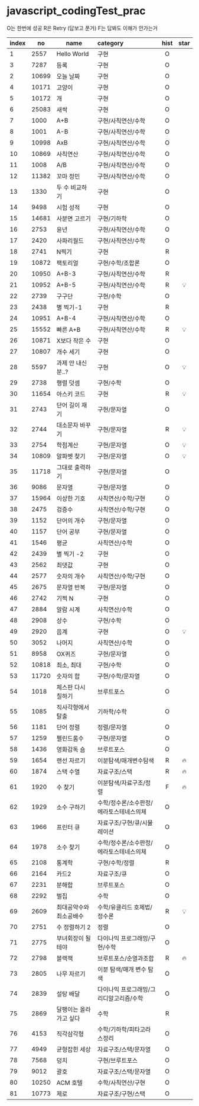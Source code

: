 # javascript_codingTest_prac

O는 한번에 성공
R은 Retry (답보고 푼거)
F는 답봐도 이해가 안가는거

| index | no    | name                    | category                                | hist | star |
| ----- | ----- | ----------------------- | :-------------------------------------- | :--: | :--: |
| 1     | 2557  | Hello World             | 구현                                    |  O   |      |
| 3     | 7287  | 등록                    | 구현                                    |  O   |      |
| 2     | 10699 | 오늘 날짜               | 구현                                    |  O   |      |
| 4     | 10171 | 고양이                  | 구현                                    |  O   |      |
| 5     | 10172 | 개                      | 구현                                    |  O   |      |
| 6     | 25083 | 새싹                    | 구현                                    |  O   |      |
| 7     | 1000  | A+B                     | 구현/사칙연산/수학                      |  O   |      |
| 8     | 1001  | A-B                     | 구현/사칙연산/수학                      |  O   |      |
| 9     | 10998 | AxB                     | 구현/사칙연산/수학                      |  O   |      |
| 10    | 10869 | 사칙연산                | 구현/사칙연산/수학                      |  O   |      |
| 11    | 1008  | A/B                     | 구현/사칙연산/수학                      |  O   |      |
| 12    | 11382 | 꼬마 정민               | 구현/사칙연산/수학                      |  O   |      |
| 13    | 1330  | 두 수 비교하기          | 구현                                    |  O   |      |
| 14    | 9498  | 시험 성적               | 구현                                    |  O   |      |
| 15    | 14681 | 사분면 고르기           | 구현/기하학                             |  O   |      |
| 16    | 2753  | 윤년                    | 구현/사칙연산/수학                      |  O   |      |
| 17    | 2420  | 사파리월드              | 구현/사칙연산/수학                      |  O   |      |
| 18    | 2741  | N찍기                   | 구현                                    |  R   |      |
| 19    | 10872 | 팩토리얼                | 구현/수학/조합론                        |  O   |      |
| 20    | 10950 | A+B-3                   | 구현/사칙연산/수학                      |  R   |      |
| 21    | 10952 | A+B-5                   | 구현/사칙연산/수학                      |  R   |  💡  |
| 22    | 2739  | 구구단                  | 구현/수학                               |  O   |      |
| 23    | 2438  | 별 찍기-1               | 구현                                    |  R   |      |
| 24    | 10951 | A+B-4                   | 구현/사칙연산/수학                      |  O   |      |
| 25    | 15552 | 빠른 A+B                | 구현/사칙연산/수학                      |  R   |  💡  |
| 26    | 10871 | X보다 작은 수           | 구현                                    |  O   |      |
| 27    | 10807 | 개수 세기               | 구현                                    |  O   |      |
| 28    | 5597  | 과제 안 내신 분..?      | 구현                                    |  O   |  💡  |
| 29    | 2738  | 행렬 덧셈               | 구현/수학                               |  O   |      |
| 30    | 11654 | 아스키 코드             | 구현                                    |  R   |  💡  |
| 31    | 2743  | 단어 길이 재기          | 구현/문자열                             |  O   |      |
| 32    | 2744  | 대소문자 바꾸기         | 구현/문자열                             |  R   |  💡  |
| 33    | 2754  | 학점계산                | 구현/문자열                             |  O   |  💡  |
| 34    | 10809 | 알파벳 찾기             | 구현/문자열                             |  O   |  💡  |
| 35    | 11718 | 그대로 출력하기         | 구현/문자열                             |  O   |      |
| 36    | 9086  | 문자열                  | 구현/문자열                             |  O   |      |
| 37    | 15964 | 이상한 기호             | 사칙연산/수학/구현                      |  O   |      |
| 38    | 2475  | 검증수                  | 사칙연산/수학/구현                      |  O   |      |
| 39    | 1152  | 단어의 개수             | 구현/문자열                             |  O   |      |
| 40    | 1157  | 단어 공부               | 구현/문자열                             |  O   |      |
| 41    | 1546  | 평균                    | 사칙연산/수학                           |  O   |      |
| 42    | 2439  | 별 찍기 -2              | 구현                                    |  O   |      |
| 43    | 2562  | 최댓값                  | 구현                                    |  O   |      |
| 44    | 2577  | 숫자의 개수             | 사칙연산/수학/구현                      |  O   |      |
| 45    | 2675  | 문자열 반복             | 구현/문자열                             |  O   |      |
| 46    | 2742  | 기찍 N                  | 구현                                    |  O   |      |
| 47    | 2884  | 알람 시계               | 사칙연산/수학                           |  O   |      |
| 48    | 2908  | 상수                    | 구현/수학                               |  O   |      |
| 49    | 2920  | 음계                    | 구현                                    |  O   |  💡  |
| 50    | 3052  | 나머지                  | 사칙연산/수학                           |  O   |      |
| 51    | 8958  | OX퀴즈                  | 구현/문자열                             |  O   |      |
| 52    | 10818 | 최소, 최대              | 구현/수학                               |  O   |      |
| 53    | 11720 | 숫자의 합               | 구현/수학/문자열                        |  O   |      |
| 54    | 1018  | 체스판 다시 칠하기      | 브루트포스                              |  O   |      |
| 55    | 1085  | 직사각형에서 탈출       | 기하학/수학                             |  O   |      |
| 56    | 1181  | 단어 정렬               | 정렬/문자열                             |  O   |      |
| 57    | 1259  | 펠린드롬수              | 구현/문자열                             |  O   |      |
| 58    | 1436  | 영화감독 숌             | 브루트포스                              |  O   |      |
| 59    | 1654  | 랜선 자르기             | 이분탐색/매개변수탐색                   |  R   |  🔥  |
| 60    | 1874  | 스택 수열               | 자료구조/스택                           |  R   |  🔥  |
| 61    | 1920  | 수 찾기                 | 이분탐색/자료구조/정렬                  |  F   |  🔥  |
| 62    | 1929  | 소수 구하기             | 수학/정수론/소수판정/에라토스테네스의체 |  O   |      |
| 63    | 1966  | 프린터 큐               | 자료구조/구현/큐/시뮬레이션             |  O   |      |
| 64    | 1978  | 소수 찾기               | 수학/정수론/소수판정/에라토스테네스의체 |  O   |      |
| 65    | 2108  | 통계학                  | 구현/수학/정렬                          |  R   |      |
| 66    | 2164  | 카드2                   | 자료구조/큐                             |  O   |      |
| 67    | 2231  | 분해합                  | 브루트포스                              |  O   |      |
| 68    | 2292  | 벌집                    | 수학                                    |  O   |      |
| 69    | 2609  | 최대공약수와 최소공배수 | 수학/유클리드 호제법/정수론             |  R   |  💡  |
| 70    | 2751  | 수 정렬하기 2           | 정렬                                    |  O   |      |
| 71    | 2775  | 부녀회장이 될테야       | 다이나믹 프로그래밍/구현/수학           |  O   |      |
| 72    | 2798  | 블랙잭                  | 브루트포스/순열과조합                   |  R   |  🔥  |
| 73    | 2805  | 나무 자르기             | 이분 탐색/매개 변수 탐색                |  O   |      |
| 74    | 2839  | 설탕 배달               | 다이나믹 프로그래밍/그리디알고리즘/수학 |  O   |      |
| 75    | 2869  | 달팽이는 올라가고 싶다  | 수학                                    |  R   |      |
| 76    | 4153  | 직각삼각형              | 수학/기하학/피타고라스정리              |  O   |      |
| 77    | 4949  | 균형잡힌 세상           | 자료구조/스택/문자열                    |  O   |      |
| 78    | 7568  | 덩치                    | 구현/브루트포스                         |  O   |      |
| 79    | 9012  | 괄호                    | 자료구조/스택/문자열                    |  O   |      |
| 80    | 10250 | ACM 호텔                | 수학/사칙연산/구현                      |  O   |      |
| 81    | 10773 | 제로                    | 자료구조/구현/스택                      |  O   |      |
